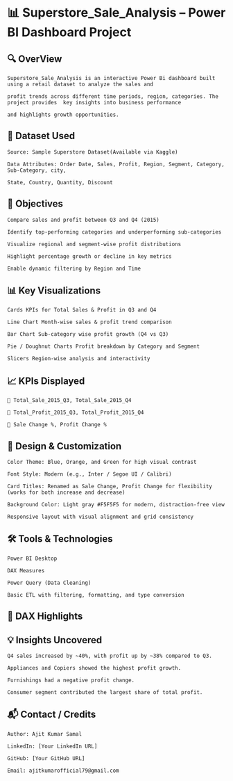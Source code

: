 # 📊 Superstore_Sale_Analysis – Power BI Dashboard Project

## 🔍 OverView
    Superstore_Sale_Analysis is an interactive Power Bi dashboard built using a retail dataset to analyze the sales and 
    
    profit trends across different time periods, region, categories. The project provides  key insights into business performance 
    
    and highlights growth opportunities.

## 📁 Dataset Used
    Source: Sample Superstore Dataset(Available via Kaggle)
    
    Data Attributes: Order Date, Sales, Profit, Region, Segment, Category, Sub-Category, city, 
    
    State, Country, Quantity, Discount

## 🎯 Objectives
    Compare sales and profit between Q3 and Q4 (2015)

    Identify top-performing categories and underperforming sub-categories

    Visualize regional and segment-wise profit distributions

    Highlight percentage growth or decline in key metrics

    Enable dynamic filtering by Region and Time

## 📊 Key Visualizations
    
    Cards KPIs for Total Sales & Profit in Q3 and Q4
    
    Line Chart Month-wise sales & profit trend comparison
    
    Bar Chart Sub-category wise profit growth (Q4 vs Q3)
    
    Pie / Doughnut Charts Profit breakdown by Category and Segment
    
    Slicers	Region-wise analysis and interactivity
    
## 📈 KPIs Displayed
    🔹 Total_Sale_2015_Q3, Total_Sale_2015_Q4

    🔹 Total_Profit_2015_Q3, Total_Profit_2015_Q4

    🔹 Sale Change %, Profit Change %

## 🎨 Design & Customization

    Color Theme: Blue, Orange, and Green for high visual contrast
    
    Font Style: Modern (e.g., Inter / Segoe UI / Calibri)
    
    Card Titles: Renamed as Sale Change, Profit Change for flexibility (works for both increase and decrease)
    
    Background Color: Light gray #F5F5F5 for modern, distraction-free view
    
    Responsive layout with visual alignment and grid consistency

## 🛠 Tools & Technologies
    Power BI Desktop
    
    DAX Measures
    
    Power Query (Data Cleaning)
    
    Basic ETL with filtering, formatting, and type conversion
    
## 📌 DAX Highlights





## 💡 Insights Uncovered
    Q4 sales increased by ~40%, with profit up by ~38% compared to Q3.
    
    Appliances and Copiers showed the highest profit growth.
    
    Furnishings had a negative profit change.
    
    Consumer segment contributed the largest share of total profit.

## 📬 Contact / Credits
    Author: Ajit Kumar Samal
    
    LinkedIn: [Your LinkedIn URL]
    
    GitHub: [Your GitHub URL]
    
    Email: ajitkumarofficial79@gmail.com
       
       
    
    
      
    
   

 
